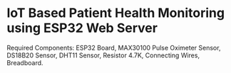 # IoT Based Patient Health Monitoring using ESP32 Web Server
Required Components: ESP32 Board, MAX30100 Pulse Oximeter Sensor, DS18B20 Sensor, DHT11 Sensor, Resistor 4.7K, Connecting Wires, Breadboard.

